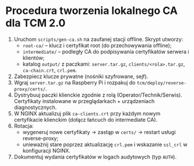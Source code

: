# Procedura tworzenia lokalnego CA dla TCM 2.0

1. Uruchom `scripts/gen-ca.sh` na zaufanej stacji offline. Skrypt utworzy:
   * `root-ca/` – klucz i certyfikat root (do przechowywania offline);
   * `intermediate/` – podległy CA do podpisywania certyfikatów serwera i klientów;
   * katalog `output/` z paczkami: `server.tar.gz`, `clients/<rola>.tar.gz`, `ca-chain.crt`, `crl.pem`.
2. Zabezpiecz klucze prywatne (nośniki szyfrowane, sejf).
3. Wgraj `server.tar.gz` na Raspberry Pi i rozpakuj do `tcm/deploy/reverse-proxy/certs/`.
4. Dystrybuuj paczki klienckie zgodnie z rolą (Operator/Technik/Serwis). Certyfikaty instalowane w przeglądarkach + urządzeniach diagnostycznych.
5. W NGINX aktualizuj plik `ca-clients.crt` przy każdym nowym certyfikacie klienckim (dołącz łańcuch do intermediate CA).
6. Rotacja:
   * wygeneruj nowe certyfikaty → zastąp w `certs/` → restart usługi reverse-proxy;
   * unieważnij stare poprzez aktualizację `crl.pem` i wskazanie `ssl_crl` w konfiguracji NGINX.
7. Dokumentuj wydania certyfikatów w logach audytowych (typ `AUTH`).
